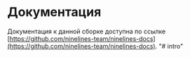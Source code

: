 # Документация

Документация к данной сборке доступна по ссылке [https://github.com/ninelines-team/ninelines-docs](https://github.com/ninelines-team/ninelines-docs).
"# intro" 
